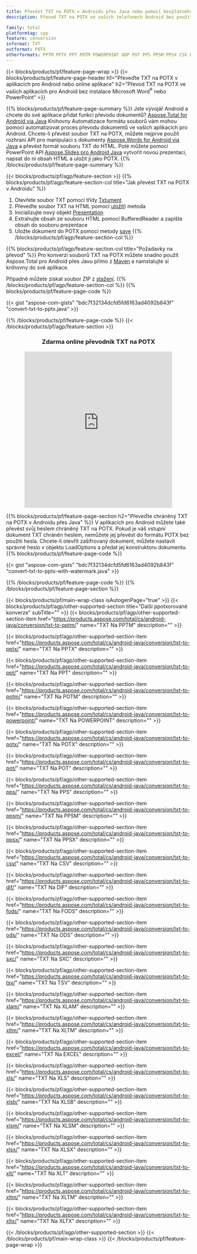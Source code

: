 ```yaml
---
title: Převést TXT na POTX v Androidu přes Java nebo pomocí bezplatného online převodníku
description: Převod TXT na POTX ve vašich telefonech Android bez použití aplikace Microsoft Word nebo PowerPoint nebo online. Před integrací kódu rychle otestujte bezplatný online převodník CSV na DOC.

family: total
platformtag: cpp
feature: conversion
informat: TXT
outformat: POTX
otherformats: PPTM PPTX PPT POTM POWERPOINT ODP POT PPS PPSM PPSX CSV DIF FODS ODS SXC TSV XLAM XLTM EXCEL XLS XLSB XLSM XLSX XLT XLTM XLTX
---
```

{{< blocks/products/pf/feature-page-wrap >}}
{{< blocks/products/pf/feature-page-header h1="Převeďte TXT na POTX v aplikacích pro Android nebo online aplikace" h2="Převod TXT na POTX ve vašich aplikacích pro Android bez instalace Microsoft Word<sup>&reg;</sup> nebo PowerPoint" >}}

{{% blocks/products/pf/feature-page-summary %}}
Jste vývojář Android a chcete do své aplikace přidat funkci převodu dokumentů? [Aspose.Total for Android via Java](https://products.aspose.com/total/android-java/) Knihovny Automatizace formátu souborů vám mohou pomoci automatizovat proces převodu dokumentů ve vašich aplikacích pro Android. Chcete-li převést soubor TXT na POTX, můžete nejprve použít rozhraní API pro manipulaci s dokumenty [Aspose.Words for Android via Java](https://products.aspose.com/words/android-java/) a převést formát souboru TXT do HTML. Poté můžete pomocí PowerPoint API [Aspose.Slides pro Android Java](https://products.aspose.com/slides/android-java/) vytvořit novou prezentaci, napsat do ní obsah HTML a uložit ji jako POTX. 
{{% /blocks/products/pf/feature-page-summary  %}}

{{< blocks/products/pf/agp/feature-section >}}
{{% blocks/products/pf/agp/feature-section-col title="Jak převést TXT na POTX v Androidu" %}}
1. Otevřete soubor TXT pomocí třídy [Txtument](https://reference.aspose.com/words/java/com.aspose.words/Txtument)
2. Převeďte soubor TXT na HTML pomocí [uložit](https://reference.aspose.com/words/java/com.aspose.words/Txtument#save(java.lang.String,com.aspose.words.SaveOptions) )) metoda
3. Inicializujte nový objekt [Presentation](https://reference.aspose.com/slides/java/com.aspose.slides/Presentation)
5. Extrahujte obsah ze souboru HTML pomocí BufferedReader a zapište obsah do souboru prezentace
6. Uložte dokument do POTX pomocí metody [save](https://reference.aspose.com/slides/java/com.aspose.slides/Presentation#save-java.io.OutputStream-int-)
{{% /blocks/products/pf/agp/feature-section-col %}}

{{% blocks/products/pf/agp/feature-section-col title="Požadavky na převod" %}}
Pro konverzi souborů TXT na POTX můžete snadno použít Aspose.Total pro Android přes Javu přímo z [Maven](https://releases.aspose.com/total/java/) a nainstalujte si knihovny do své aplikace.

Případně můžete získat soubor ZIP z [stažení](https://releases.aspose.comtotal/androidjava).
{{% /blocks/products/pf/agp/feature-section-col %}}
{{% blocks/products/pf/feature-page-code %}}

{{< gist "aspose-com-gists" "bdc7f32134dcfd5fd6163ad4092b843f" "convert-txt-to-pptx.java" >}}



{{% /blocks/products/pf/feature-page-code %}}
{{< /blocks/products/pf/agp/feature-section >}}
<div class="container-fluid agp-content bg-white aboutfile box-1 vh100 section nopbtm">
<div class=container>
<div class=row>
<div class="demobox tc col-md-12 padding-0" align="center">

<h3>Zdarma online převodník TXT na POTX</h3>

<iframe style="border: none; height: 426px;" scrolling="no" src="https://total-conversion-app-65z5r2lp.qa.k8s.dynabic.com/?to=potx&from=txt" id="child-iframe" width="80%"></iframe>

</div></div>
</div></div>

{{% blocks/products/pf/feature-page-section  h2="Převeďte chráněný TXT na POTX v Androidu přes Java" %}}
V aplikacích pro Android můžete také převést svůj heslem chráněný TXT na POTX. Pokud je váš vstupní dokument TXT chráněn heslem, nemůžete jej převést do formátu POTX bez použití hesla. Chcete-li otevřít zašifrovaný dokument, můžete nastavit správné heslo v objektu LoadOptions a předat jej konstruktoru dokumentu.
{{% blocks/products/pf/feature-page-code %}}

{{< gist "aspose-com-gists" "bdc7f32134dcfd5fd6163ad4092b843f" "convert-txt-to-pptx-with-watermark.java" >}}

{{% /blocks/products/pf/feature-page-code  %}}
{{% /blocks/products/pf/feature-page-section %}}

{{< blocks/products/pf/main-wrap-class isAutogenPage="true" >}}
{{< blocks/products/pf/agp/other-supported-section title="Další ppotxorované konverze" subTitle="" >}}
{{< blocks/products/pf/agp/other-supported-section-item href="https://products.aspose.com/total/cs/android-java/conversion/txt-to-pptm/" name="TXT Na PPTM" description="" >}}

{{< blocks/products/pf/agp/other-supported-section-item href="https://products.aspose.com/total/cs/android-java/conversion/txt-to-pptx/" name="TXT Na PPTX" description="" >}}

{{< blocks/products/pf/agp/other-supported-section-item href="https://products.aspose.com/total/cs/android-java/conversion/txt-to-ppt/" name="TXT Na PPT" description="" >}}

{{< blocks/products/pf/agp/other-supported-section-item href="https://products.aspose.com/total/cs/android-java/conversion/txt-to-potm/" name="TXT Na POTM" description="" >}}

{{< blocks/products/pf/agp/other-supported-section-item href="https://products.aspose.com/total/cs/android-java/conversion/txt-to-powerpoint/" name="TXT Na POWERPOINT" description="" >}}

{{< blocks/products/pf/agp/other-supported-section-item href="https://products.aspose.com/total/cs/android-java/conversion/txt-to-potx/" name="TXT Na POTX" description="" >}}

{{< blocks/products/pf/agp/other-supported-section-item href="https://products.aspose.com/total/cs/android-java/conversion/txt-to-pot/" name="TXT Na POT" description="" >}}

{{< blocks/products/pf/agp/other-supported-section-item href="https://products.aspose.com/total/cs/android-java/conversion/txt-to-pps/" name="TXT Na PPS" description="" >}}

{{< blocks/products/pf/agp/other-supported-section-item href="https://products.aspose.com/total/cs/android-java/conversion/txt-to-ppsm/" name="TXT Na PPSM" description="" >}}

{{< blocks/products/pf/agp/other-supported-section-item href="https://products.aspose.com/total/cs/android-java/conversion/txt-to-ppsx/" name="TXT Na PPSX" description="" >}}

{{< blocks/products/pf/agp/other-supported-section-item href="https://products.aspose.com/total/cs/android-java/conversion/txt-to-csv/" name="TXT Na CSV" description="" >}}

{{< blocks/products/pf/agp/other-supported-section-item href="https://products.aspose.com/total/cs/android-java/conversion/txt-to-dif/" name="TXT Na DIF" description="" >}}

{{< blocks/products/pf/agp/other-supported-section-item href="https://products.aspose.com/total/cs/android-java/conversion/txt-to-fods/" name="TXT Na FODS" description="" >}}

{{< blocks/products/pf/agp/other-supported-section-item href="https://products.aspose.com/total/cs/android-java/conversion/txt-to-ods/" name="TXT Na ODS" description="" >}}

{{< blocks/products/pf/agp/other-supported-section-item href="https://products.aspose.com/total/cs/android-java/conversion/txt-to-sxc/" name="TXT Na SXC" description="" >}}

{{< blocks/products/pf/agp/other-supported-section-item href="https://products.aspose.com/total/cs/android-java/conversion/txt-to-tsv/" name="TXT Na TSV" description="" >}}

{{< blocks/products/pf/agp/other-supported-section-item href="https://products.aspose.com/total/cs/android-java/conversion/txt-to-xlam/" name="TXT Na XLAM" description="" >}}

{{< blocks/products/pf/agp/other-supported-section-item href="https://products.aspose.com/total/cs/android-java/conversion/txt-to-xltm/" name="TXT Na XLTM" description="" >}}

{{< blocks/products/pf/agp/other-supported-section-item href="https://products.aspose.com/total/cs/android-java/conversion/txt-to-excel/" name="TXT Na EXCEL" description="" >}}

{{< blocks/products/pf/agp/other-supported-section-item href="https://products.aspose.com/total/cs/android-java/conversion/txt-to-xls/" name="TXT Na XLS" description="" >}}

{{< blocks/products/pf/agp/other-supported-section-item href="https://products.aspose.com/total/cs/android-java/conversion/txt-to-xlsb/" name="TXT Na XLSB" description="" >}}

{{< blocks/products/pf/agp/other-supported-section-item href="https://products.aspose.com/total/cs/android-java/conversion/txt-to-xlsm/" name="TXT Na XLSM" description="" >}}

{{< blocks/products/pf/agp/other-supported-section-item href="https://products.aspose.com/total/cs/android-java/conversion/txt-to-xlsx/" name="TXT Na XLSX" description="" >}}

{{< blocks/products/pf/agp/other-supported-section-item href="https://products.aspose.com/total/cs/android-java/conversion/txt-to-xlt/" name="TXT Na XLT" description="" >}}

{{< blocks/products/pf/agp/other-supported-section-item href="https://products.aspose.com/total/cs/android-java/conversion/txt-to-xltm/" name="TXT Na XLTM" description="" >}}

{{< blocks/products/pf/agp/other-supported-section-item href="https://products.aspose.com/total/cs/android-java/conversion/txt-to-xltx/" name="TXT Na XLTX" description="" >}}


{{< /blocks/products/pf/agp/other-supported-section >}}
{{< /blocks/products/pf/main-wrap-class >}}
{{< /blocks/products/pf/feature-page-wrap >}}